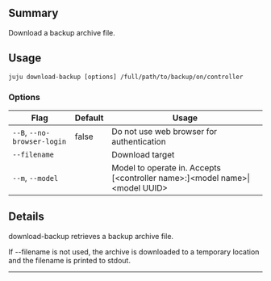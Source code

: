 
## Summary
Download a backup archive file.

## Usage
```juju download-backup [options] /full/path/to/backup/on/controller```

### Options
| Flag | Default | Usage |
| --- | --- | --- |
| `--B`, `--no-browser-login` | false | Do not use web browser for authentication |
| `--filename` |  | Download target |
| `--m`, `--model` |  | Model to operate in. Accepts [&lt;controller name&gt;:]&lt;model name&gt;&#x7c;&lt;model UUID&gt; |

## Details

download-backup retrieves a backup archive file.

If --filename is not used, the archive is downloaded to a temporary
location and the filename is printed to stdout.


---


